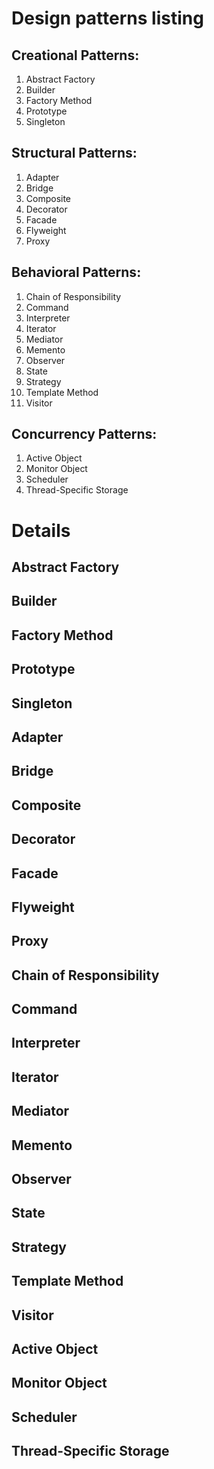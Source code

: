 # Design patterns listing

## Creational Patterns:
1. Abstract Factory
1. Builder
1. Factory Method
1. Prototype
1. Singleton

## Structural Patterns:
1. Adapter
1. Bridge
1. Composite
1. Decorator
1. Facade
1. Flyweight
1. Proxy

## Behavioral Patterns:
1. Chain of Responsibility
1. Command
1. Interpreter
1. Iterator
1. Mediator
1. Memento
1. Observer
1. State
1. Strategy
1. Template Method
1. Visitor

## Concurrency Patterns:
1. Active Object
1. Monitor Object
1. Scheduler
1. Thread-Specific Storage

# Details
## Abstract Factory
## Builder
## Factory Method
## Prototype
## Singleton
## Adapter
## Bridge
## Composite
## Decorator
## Facade
## Flyweight
## Proxy
## Chain of Responsibility
## Command
## Interpreter
## Iterator
## Mediator
## Memento
## Observer
## State
## Strategy
## Template Method
## Visitor
## Active Object
## Monitor Object
## Scheduler
## Thread-Specific Storage